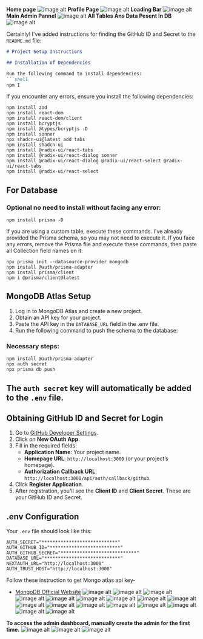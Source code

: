 **Home page**
![image alt](https://github.com/suryabisht00/next-role-based-authentication/blob/13b4d51b6e8e148264c9ec7915fe65f8512dbcb1/mongo%20photScreenshot%2025-01-29%125731.png)
**Profile Page**
![image alt](https://github.com/suryabisht00/next-role-based-authentication/blob/13b4d51b6e8e148264c9ec7915fe65f8512dbcb1/mongo%20photScreenshot%2025-01-29%125755.png)
**Loading Bar**
![image alt](https://github.com/suryabisht00/next-role-based-authentication/blob/13b4d51b6e8e148264c9ec7915fe65f8512dbcb1/mongo%20photScreenshot%2025-01-29%125814.png)
**Main Admin Pannel**
![image alt](https://github.com/suryabisht00/next-role-based-authentication/blob/13b4d51b6e8e148264c9ec7915fe65f8512dbcb1/mongo%20photScreenshot%2025-01-29%125831.png)
**All Tables Ans Data Pesent In DB**
![image alt](https://github.com/suryabisht00/next-role-based-authentication/blob/13b4d51b6e8e148264c9ec7915fe65f8512dbcb1/mongo%20photScreenshot%2025-01-29%125906.png)





Certainly! I've added instructions for finding the GitHub ID and Secret to the `README.md` file:

```markdown
# Project Setup Instructions

## Installation of Dependencies

Run the following command to install dependencies:
```shell
npm I
```

If you encounter any errors, ensure you install the following dependencies:
```shell
npm install zod 
npm install react-dom 
npm install react-dom/client
npm install bcryptjs
npm install @types/bcryptjs -D
npm install sonner
npx shadcn-ui@latest add tabs
npm install shadcn-ui
npm install @radix-ui/react-tabs
npm install @radix-ui/react-dialog sonner
npm install @radix-ui/react-dialog @radix-ui/react-select @radix-ui/react-tabs
npm install @radix-ui/react-select
```

## For Database

### Optional no need to install without facing any error:
```shell
npm install prisma -D
```
If you are using a custom table, execute these commands. I've already provided the Prisma schema, so you may not need to execute it. If you face any errors, remove the Prisma file and execute these commands, then paste all Collection field names on it:
```shell
npx prisma init --datasource-provider mongodb
npm install @auth/prisma-adapter
npm install prisma/client
npm i @prisma/client@latest
```


## MongoDB Atlas Setup

1. Log in to MongoDB Atlas and create a new project.
2. Obtain an API key for your project.
3. Paste the API key in the `DATABASE_URL` field in the .env file.
4. Run the following command to push the schema to the database:

### Necessary steps:
```shell
npm install @auth/prisma-adapter
npx auth secret
npx prisma db push
```

## The `auth secret` key will automatically be added to the `.env` file.

## Obtaining GitHub ID and Secret for Login

1. Go to [GitHub Developer Settings](https://github.com/settings/developers).
2. Click on **New OAuth App**.
3. Fill in the required fields:
   - **Application Name**: Your project name.
   - **Homepage URL**: `http://localhost:3000` (or your project’s homepage).
   - **Authorization Callback URL**: `http://localhost:3000/api/auth/callback/github`.
4. Click **Register Application**.
5. After registration, you'll see the **Client ID** and **Client Secret**. These are your GitHub ID and Secret.

## .env Configuration

Your `.env` file should look like this:
```env
AUTH_SECRET="****************************" 
AUTH_GITHUB_ID="**************************"
AUTH_GITHUB_SECRET="****************************"
DATABASE_URL="****************************"
NEXTAUTH_URL="http://localhost:3000"
AUTH_TRUST_HOST="http://localhost:3000"
```

Follow these instruction to get Mongo atlas api key-
- [MongoDB Official Website](https://www.mongodb.com/)
![image alt](https://github.com/suryabisht00/next-role-based-authentication/blob/13b4d51b6e8e148264c9ec7915fe65f8512dbcb1/mongo%20phot/Screenshot%202025-01-27%20000401.png)
![image alt](https://github.com/suryabisht00/next-role-based-authentication/blob/13b4d51b6e8e148264c9ec7915fe65f8512dbcb1/mongo%20phot/Screenshot%202025-01-27%20000419.png)
![image alt](https://github.com/suryabisht00/next-role-based-authentication/blob/13b4d51b6e8e148264c9ec7915fe65f8512dbcb1/mongo%20phot/Screenshot%202025-01-27%20000434.png)
![image alt](https://github.com/suryabisht00/next-role-based-authentication/blob/13b4d51b6e8e148264c9ec7915fe65f8512dbcb1/mongo%20phot/Screenshot%202025-01-27%20000455.png)
![image alt](https://github.com/suryabisht00/next-role-based-authentication/blob/13b4d51b6e8e148264c9ec7915fe65f8512dbcb1/mongo%20phot/Screenshot%202025-01-27%20000517.png)
![image alt](https://github.com/suryabisht00/next-role-based-authentication/blob/13b4d51b6e8e148264c9ec7915fe65f8512dbcb1/mongo%20phot/Screenshot%202025-01-27%20000607.png)
![image alt](https://github.com/suryabisht00/next-role-based-authentication/blob/13b4d51b6e8e148264c9ec7915fe65f8512dbcb1/mongo%20phot/Screenshot%202025-01-27%20000655.png)
![image alt](https://github.com/suryabisht00/next-role-based-authentication/blob/13b4d51b6e8e148264c9ec7915fe65f8512dbcb1/mongo%20phot/Screenshot%202025-01-27%20000707.png)
![image alt](https://github.com/suryabisht00/next-role-based-authentication/blob/13b4d51b6e8e148264c9ec7915fe65f8512dbcb1/mongo%20phot/Screenshot%202025-01-27%20000737.png)
![image alt](https://github.com/suryabisht00/next-role-based-authentication/blob/13b4d51b6e8e148264c9ec7915fe65f8512dbcb1/mongo%20phot/Screenshot%202025-01-27%20000822.png)
![image alt](https://github.com/suryabisht00/next-role-based-authentication/blob/13b4d51b6e8e148264c9ec7915fe65f8512dbcb1/mongo%20phot/Screenshot%202025-01-27%20000903.png)
![image alt](https://github.com/suryabisht00/next-role-based-authentication/blob/13b4d51b6e8e148264c9ec7915fe65f8512dbcb1/mongo%20phot/Screenshot%202025-01-27%20000933.png)
![image alt](https://github.com/suryabisht00/next-role-based-authentication/blob/13b4d51b6e8e148264c9ec7915fe65f8512dbcb1/mongo%20phot/Screenshot%202025-01-27%20000951.png)
![image alt](https://github.com/suryabisht00/next-role-based-authentication/blob/13b4d51b6e8e148264c9ec7915fe65f8512dbcb1/mongo%20phot/Screenshot%202025-01-27%20001017.png)
![image alt](https://github.com/suryabisht00/next-role-based-authentication/blob/13b4d51b6e8e148264c9ec7915fe65f8512dbcb1/mongo%20phot/Screenshot%202025-01-27%20001028.png)
![image alt](https://github.com/suryabisht00/next-role-based-authentication/blob/13b4d51b6e8e148264c9ec7915fe65f8512dbcb1/mongo%20phot/Screenshot%202025-01-27%20001132.png)
![image alt](https://github.com/suryabisht00/next-role-based-authentication/blob/13b4d51b6e8e148264c9ec7915fe65f8512dbcb1/mongo%20phot/Screenshot%202025-01-27%20001324.png)


**To access the admin dashboard, manually create the admin for the first time.**
![image alt](https://github.com/suryabisht00/next-role-based-authentication/blob/13b4d51b6e8e148264c9ec7915fe65f8512dbcb1/mongo%20phot/Screenshot%202025-01-29%20112151.png)
![image alt](https://github.com/suryabisht00/next-role-based-authentication/blob/13b4d51b6e8e148264c9ec7915fe65f8512dbcb1/mongo%20phot/Screenshot%202025-01-29%20112234.png)
![image alt](https://github.com/suryabisht00/next-role-based-authentication/blob/13b4d51b6e8e148264c9ec7915fe65f8512dbcb1/mongo%20phot/Screenshot%202025-01-29%20112336.png)